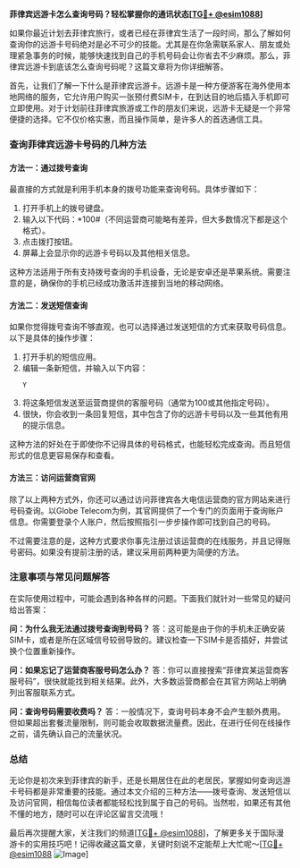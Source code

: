 **菲律宾远游卡怎么查询号码？轻松掌握你的通讯状态[[TG💪+ @esim1088](https://t.me/s/esim1088)]**

如果你最近计划去菲律宾旅行，或者已经在菲律宾生活了一段时间，那么了解如何查询你的远游卡号码绝对是必不可少的技能。尤其是在你急需联系家人、朋友或处理紧急事务的时候，能够快速找到自己的手机号码会让你省去不少麻烦。那么，菲律宾远游卡到底该怎么查询号码呢？这篇文章将为你详细解答。

首先，让我们了解一下什么是菲律宾远游卡。远游卡是一种方便游客在海外使用本地网络的服务，它允许用户购买一张预付费SIM卡，在到达目的地后插入手机即可立即使用。对于计划前往菲律宾旅游或工作的朋友们来说，远游卡无疑是一个非常便捷的选择。它不仅价格实惠，而且操作简单，是许多人的首选通信工具。

### 查询菲律宾远游卡号码的几种方法

#### 方法一：通过拨号查询

最直接的方式就是利用手机本身的拨号功能来查询号码。具体步骤如下：

1. 打开手机上的拨号键盘。
2. 输入以下代码：*100#（不同运营商可能略有差异，但大多数情况下都是这个格式）。
3. 点击拨打按钮。
4. 屏幕上会显示你的远游卡号码以及其他相关信息。

这种方法适用于所有支持拨号查询的手机设备，无论是安卓还是苹果系统。需要注意的是，确保你的手机已经成功激活并连接到当地的移动网络。

#### 方法二：发送短信查询

如果你觉得拨号查询不够直观，也可以选择通过发送短信的方式来获取号码信息。以下是具体的操作步骤：

1. 打开手机的短信应用。
2. 编辑一条新短信，并输入以下内容：
   ```
   Y
   ```
3. 将这条短信发送至运营商提供的客服号码（通常为100或其他指定号码）。
4. 很快，你会收到一条回复短信，其中包含了你的远游卡号码以及一些其他有用的提示信息。

这种方法的好处在于即使你不记得具体的号码格式，也能轻松完成查询。而且短信形式的信息更容易保存和查看。

#### 方法三：访问运营商官网

除了以上两种方式外，你还可以通过访问菲律宾各大电信运营商的官方网站来进行号码查询。以Globe Telecom为例，其官网提供了一个专门的页面用于查询账户信息。你需要登录个人账户，然后按照指引一步步操作即可找到自己的号码。

不过需要注意的是，这种方式要求你事先注册过该运营商的在线服务，并且记得账号密码。如果没有提前注册的话，建议采用前两种更为简便的方法。

### 注意事项与常见问题解答

在实际使用过程中，可能会遇到各种各样的问题。下面我们就针对一些常见的疑问给出答案：

**问：为什么我无法通过拨号查询到号码？**
答：这可能是由于你的手机未正确安装SIM卡，或者是所在区域信号较弱导致的。建议检查一下SIM卡是否插好，并尝试换个位置重新操作。

**问：如果忘记了运营商客服号码怎么办？**
答：你可以直接搜索“菲律宾某运营商客服号码”，很快就能找到相关结果。此外，大多数运营商都会在其官方网站上明确列出客服联系方式。

**问：查询号码需要收费吗？**
答：一般情况下，查询号码本身不会产生额外费用。但如果超出套餐流量限制，则可能会收取数据流量费。因此，在进行任何在线操作之前，请先确认自己的流量状况。

### 总结

无论你是初次来到菲律宾的新手，还是长期居住在此的老居民，掌握如何查询远游卡号码都是非常重要的技能。通过本文介绍的三种方法——拨号查询、发送短信以及访问官网，相信每位读者都能轻松找到属于自己的号码。当然啦，如果还有其他不懂的地方，随时可以在评论区留言交流哦！

最后再次提醒大家，关注我们的频道[[TG💪+ @esim1088](https://t.me/s/esim1088)]，了解更多关于国际漫游卡的实用技巧吧！记得收藏这篇文章，关键时刻说不定能帮上大忙呢～[[TG💪+ @esim1088](https://t.me/s/esim1088) ![Image](https://i.postimg.cc/4NQfJmqS/Snipaste-2025-05-13-00-14-12.png)]